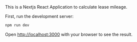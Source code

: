 This is a Nextjs React Application to calculate lease mileage.

First, run the development server:

```bash
npm run dev
```

Open [http://localhost:3000](http://localhost:3000) with your browser to see the result.